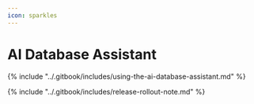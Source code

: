 ```yaml
---
icon: sparkles
---
```


# AI Database Assistant

{% include "../.gitbook/includes/using-the-ai-database-assistant.md" %}

{% include "../.gitbook/includes/release-rollout-note.md" %}
